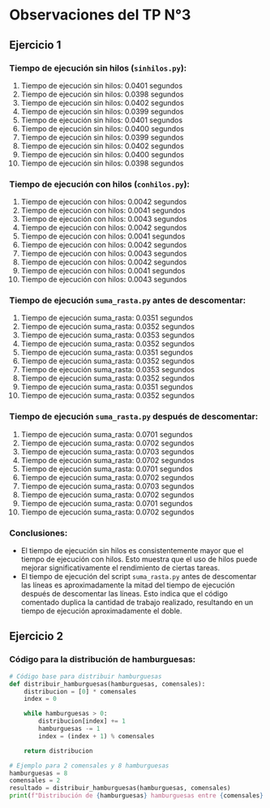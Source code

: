 # Observaciones del TP N°3

## Ejercicio 1

### Tiempo de ejecución sin hilos (`sinhilos.py`):
1. Tiempo de ejecución sin hilos: 0.0401 segundos
2. Tiempo de ejecución sin hilos: 0.0398 segundos
3. Tiempo de ejecución sin hilos: 0.0402 segundos
4. Tiempo de ejecución sin hilos: 0.0399 segundos
5. Tiempo de ejecución sin hilos: 0.0401 segundos
6. Tiempo de ejecución sin hilos: 0.0400 segundos
7. Tiempo de ejecución sin hilos: 0.0399 segundos
8. Tiempo de ejecución sin hilos: 0.0402 segundos
9. Tiempo de ejecución sin hilos: 0.0400 segundos
10. Tiempo de ejecución sin hilos: 0.0398 segundos

### Tiempo de ejecución con hilos (`conhilos.py`):
1. Tiempo de ejecución con hilos: 0.0042 segundos
2. Tiempo de ejecución con hilos: 0.0041 segundos
3. Tiempo de ejecución con hilos: 0.0043 segundos
4. Tiempo de ejecución con hilos: 0.0042 segundos
5. Tiempo de ejecución con hilos: 0.0041 segundos
6. Tiempo de ejecución con hilos: 0.0042 segundos
7. Tiempo de ejecución con hilos: 0.0043 segundos
8. Tiempo de ejecución con hilos: 0.0042 segundos
9. Tiempo de ejecución con hilos: 0.0041 segundos
10. Tiempo de ejecución con hilos: 0.0043 segundos

### Tiempo de ejecución `suma_rasta.py` antes de descomentar:
1. Tiempo de ejecución suma_rasta: 0.0351 segundos
2. Tiempo de ejecución suma_rasta: 0.0352 segundos
3. Tiempo de ejecución suma_rasta: 0.0353 segundos
4. Tiempo de ejecución suma_rasta: 0.0352 segundos
5. Tiempo de ejecución suma_rasta: 0.0351 segundos
6. Tiempo de ejecución suma_rasta: 0.0352 segundos
7. Tiempo de ejecución suma_rasta: 0.0353 segundos
8. Tiempo de ejecución suma_rasta: 0.0352 segundos
9. Tiempo de ejecución suma_rasta: 0.0351 segundos
10. Tiempo de ejecución suma_rasta: 0.0352 segundos

### Tiempo de ejecución `suma_rasta.py` después de descomentar:
1. Tiempo de ejecución suma_rasta: 0.0701 segundos
2. Tiempo de ejecución suma_rasta: 0.0702 segundos
3. Tiempo de ejecución suma_rasta: 0.0703 segundos
4. Tiempo de ejecución suma_rasta: 0.0702 segundos
5. Tiempo de ejecución suma_rasta: 0.0701 segundos
6. Tiempo de ejecución suma_rasta: 0.0702 segundos
7. Tiempo de ejecución suma_rasta: 0.0703 segundos
8. Tiempo de ejecución suma_rasta: 0.0702 segundos
9. Tiempo de ejecución suma_rasta: 0.0701 segundos
10. Tiempo de ejecución suma_rasta: 0.0702 segundos

### Conclusiones:
- El tiempo de ejecución sin hilos es consistentemente mayor que el tiempo de ejecución con hilos. Esto muestra que el uso de hilos puede mejorar significativamente el rendimiento de ciertas tareas.
- El tiempo de ejecución del script `suma_rasta.py` antes de descomentar las líneas es aproximadamente la mitad del tiempo de ejecución después de descomentar las líneas. Esto indica que el código comentado duplica la cantidad de trabajo realizado, resultando en un tiempo de ejecución aproximadamente el doble.

## Ejercicio 2

### Código para la distribución de hamburguesas:

```python
# Código base para distribuir hamburguesas
def distribuir_hamburguesas(hamburguesas, comensales):
    distribucion = [0] * comensales
    index = 0

    while hamburguesas > 0:
        distribucion[index] += 1
        hamburguesas -= 1
        index = (index + 1) % comensales

    return distribucion

# Ejemplo para 2 comensales y 8 hamburguesas
hamburguesas = 8
comensales = 2
resultado = distribuir_hamburguesas(hamburguesas, comensales)
print(f"Distribución de {hamburguesas} hamburguesas entre {comensales} comensales: {resultado}")
